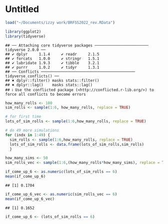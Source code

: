Untitled
================

``` r
load("~/Documents/izzy work/BRFSS2022_rev.RData")
```

``` r
library(ggplot2)
library(tidyverse)
```

    ## ── Attaching core tidyverse packages ──────────────────────── tidyverse 2.0.0 ──
    ## ✔ dplyr     1.1.4     ✔ readr     2.1.5
    ## ✔ forcats   1.0.0     ✔ stringr   1.5.1
    ## ✔ lubridate 1.9.3     ✔ tibble    3.2.1
    ## ✔ purrr     1.0.2     ✔ tidyr     1.3.1
    ## ── Conflicts ────────────────────────────────────────── tidyverse_conflicts() ──
    ## ✖ dplyr::filter() masks stats::filter()
    ## ✖ dplyr::lag()    masks stats::lag()
    ## ℹ Use the conflicted package (<http://conflicted.r-lib.org/>) to force all conflicts to become errors

``` r
how_many_rolls <- 100
sim_rolls <- sample(1:6, how_many_rolls, replace = TRUE)
```

``` r
# for first time
lots_of_sim_rolls <- sample(1:6,how_many_rolls, replace = TRUE)

# do 49 more simulations
for (indx in 1:49) {
  sim_rolls <- sample(1:6,how_many_rolls, replace = TRUE)
  lots_of_sim_rolls <- data.frame(lots_of_sim_rolls,sim_rolls)
  }
```

``` r
how_many_sims <- 50
sim_rolls_vec <- sample(1:6,(how_many_rolls*how_many_sims), replace = TRUE) # vectorized version
```

``` r
if_come_up_6 <- as.numeric(lots_of_sim_rolls == 6)
mean(if_come_up_6)
```

    ## [1] 0.1704

``` r
if_come_up_6_vec <- as.numeric(sim_rolls_vec == 6)
mean(if_come_up_6_vec)
```

    ## [1] 0.1652

``` r
if_come_up_6 <- (lots_of_sim_rolls == 6)
```
